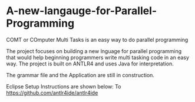 # A-new-langauge-for-Parallel-Programming
COMT or COmputer Multi Tasks is an easy way to do parallel programming

The project focuses on building a new lnguage for parallel programming that would help beginning programmers write multi tasking code in an easy way.
The project is built on ANTLR4 and uses Java for interpretation.

The grammar file and the Application are still in construction.

Eclipse Setup Instructions are shown below: To https://github.com/antlr4ide/antlr4ide
